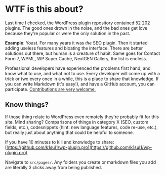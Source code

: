# WTF is this about?
Last time I checked, the WordPress plugin repository contained 52 202 plugins. The good ones drown in the noise, and the bad ones get love because they're popular or were the only solution in the past.

**Example**: Yoast. For many years it was _the_ SEO plugin. Then it started adding useless features and bloating the interface. There are better solutions out there, but human is a creature of habit. Same goes for Contact Form 7, WPML, WP Super Cache, NextGEN Gallery, the list is endless.

Professional developers have experienced the problems first hand, and know what to use, and what not to use. Every developer will come up with a trick or two every once in a while, this is a place to share that knowledge. If you can write Markdown (it's easy!), and have a GitHub account, you can participate. [Contributions are very welcome.](https://github.com/k1sul1/wp-plugin.pro)

## Know things? 
If those thing relate to WordPress even remotely they're probably fit for this site. Mind sharing?
Comparisons of things in category X (SEO, custom fields, etc.), codesnippets (hint: new language features, code re-use, etc.), but really just about anything that could be helpful to someone. 

If you have 10 minutes to kill and knowledge to share: [https://github.com/k1sul1/wp-plugin.pro](https://github.com/k1sul1/wp-plugin.pro)

Navigate to `src/pages/`. Any folders you create or markdown files you add are literally 3 clicks away from being published.
